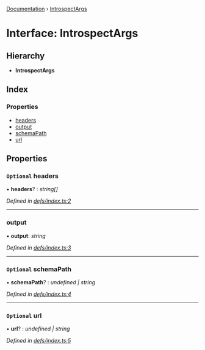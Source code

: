 [Documentation](../README.md) › [IntrospectArgs](introspectargs.md)

# Interface: IntrospectArgs

## Hierarchy

* **IntrospectArgs**

## Index

### Properties

* [headers](introspectargs.md#optional-headers)
* [output](introspectargs.md#output)
* [schemaPath](introspectargs.md#optional-schemapath)
* [url](introspectargs.md#optional-url)

## Properties

### `Optional` headers

• **headers**? : *string[]*

*Defined in [defs/index.ts:2](https://github.com/badbatch/graphql-box/blob/8e1deb1/packages/cli/src/defs/index.ts#L2)*

___

###  output

• **output**: *string*

*Defined in [defs/index.ts:3](https://github.com/badbatch/graphql-box/blob/8e1deb1/packages/cli/src/defs/index.ts#L3)*

___

### `Optional` schemaPath

• **schemaPath**? : *undefined | string*

*Defined in [defs/index.ts:4](https://github.com/badbatch/graphql-box/blob/8e1deb1/packages/cli/src/defs/index.ts#L4)*

___

### `Optional` url

• **url**? : *undefined | string*

*Defined in [defs/index.ts:5](https://github.com/badbatch/graphql-box/blob/8e1deb1/packages/cli/src/defs/index.ts#L5)*
